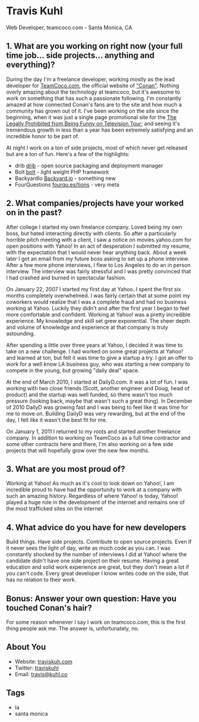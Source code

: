 # Travis Kuhl
Web Developer, teamcoco.com - Santa Monica, CA

## 1. What are you working on right now (your full time job... side projects... anything and everything)?
During the day I'm a freelance developer, working mostly as the lead developer for [TeamCoco.com](http://teamcoco.com), the official website of ["Conan"](http://www.imdb.com/title/tt1637574/). Nothing
overly amazing about the technology at teamcoco, but it's awesome to work on something that has such a passionate following. I'm constantly amazed at
how connected Conan's fans are to the site and how much a community has grown out of it. I've been working on the site since the beginning, when it was just a
single page promotional site for the [The Legally Prohibited from Being Funny on Television Tour](http://en.wikipedia.org/wiki/The_Legally_Prohibited_from_Being_Funny_on_Television_Tour);
and seeing it's tremendous growth in less than a year has been extremely satisfying and an incredible honor to be part of.

At night I work on a ton of side projects, most of which never get released but are a ton of fun. Here's a few of the highlights:

 * drib [drib](https://github.com/traviskuhl/drib) - open source packaging and deployment manager
 * Bolt [bolt](https://github.com/traviskuhl/bolt) - light weight PHP framework
 * BackyardIo [Backyard.io](http://backyard.io) - something new
 * FourQuestions [fourqu.es/tions](http://fourqu.es/tions) - very meta


## 2. What companies/projects have your worked on in the past?
After college I started my own freelance company. Loved being my own boss, but hated interacting directly with clients. So after a particularly horrible
pitch meeting with a client, I saw a notice on movies.yahoo.com for open positions with Yahoo! In an act of desperation I submitted my resume, with 
the expectation that I would never hear anything back. About a week later I got an email from my future boss asking to set up a phone interview. After a few
more phone interviews, I flew to Los Angeles to do an in person interview. The interview was fairly stressful and I was pretty convinced that I had crashed and burned 
in spectacular fashion.

On January 22, 2007 I started my first day at Yahoo. I spent the first six months completely overwhelmed. I was fairly certain that at some point my coworkers would
realize that I was a complete fraud and had no business working at Yahoo. Luckily they didn't and after the first year I began to feel more comfortable and confident. Working at Yahoo! was a pretty incredible 
experience. My knowledge and skill set grew exponential. The sheer depth and volume of knowledge and experience at that company is truly astounding.

After spending a little over three years at Yahoo, I decided it was time to take on a new challenge. I had worked on some great projects at Yahoo! and learned at ton, but felt it was 
time to give a startup a try. I got an offer to work for a well know LA business guy, who was starting a new company to compete in the young, but growing "daily deal" space. 

At the end of March 2010, I started at DailyD.com. It was a lot of fun. I was working with two close friends (Scott, another engineer and Doug, head of product) and the startup was well funded, so there wasn't
too much pressure (looking back, maybe that wasn't such a great thing). In December of 2010 DailyD was growing fast and I was being to feel like it was time for me to move on. Building DailyD was very rewarding,
but at the end of the day, I felt like it wasn't the best fit for me. 

On January 1, 2011 I returned to my roots and started another freelance company. In addition to working on TeamCoco as a full time contractor and some other contracts here and there, I'm also
working on a few side projects that will hopefully grow over the new few months.


## 3. What are you most proud of?
Working at Yahoo! As much as it's cool to look down on Yahoo!, I am incredible proud to have had the opportunity to work at a company with such an amazing history. Regardless of where
Yahoo! is today, Yahoo! played a huge role in the development of the internet and remains one of the most trafficked sites on the internet 


## 4. What advice do you have for new developers
Build things. Have side projects. Contribute to open source projects. Even if it never sees the light of day, write as much code as you can. I was constantly shocked by the number of interviews I 
did at Yahoo! where the candidate didn't have one side project on their resume. Having a great education and solid work experience are great, but they don't mean a lot if you can't code. Every great developer I know 
writes code on the side, that has no relation to their work. 


## Bonus: Answer your own question: Have you touched Conan's hair?
For some reason whenever I say I work on teamcoco.com, this is the first thing people ask me. The answer is, unfortunately, no.


## About You
 * Website: [traviskuh.com](http://traviskuh.com)
 * Twitter: [traviskuhl](http://twitter.com/traviskuhl)
 * Email: [travis@kuhl.co](mailto:travis@kuhl.co)

## Tags
 * la
 * santa monica